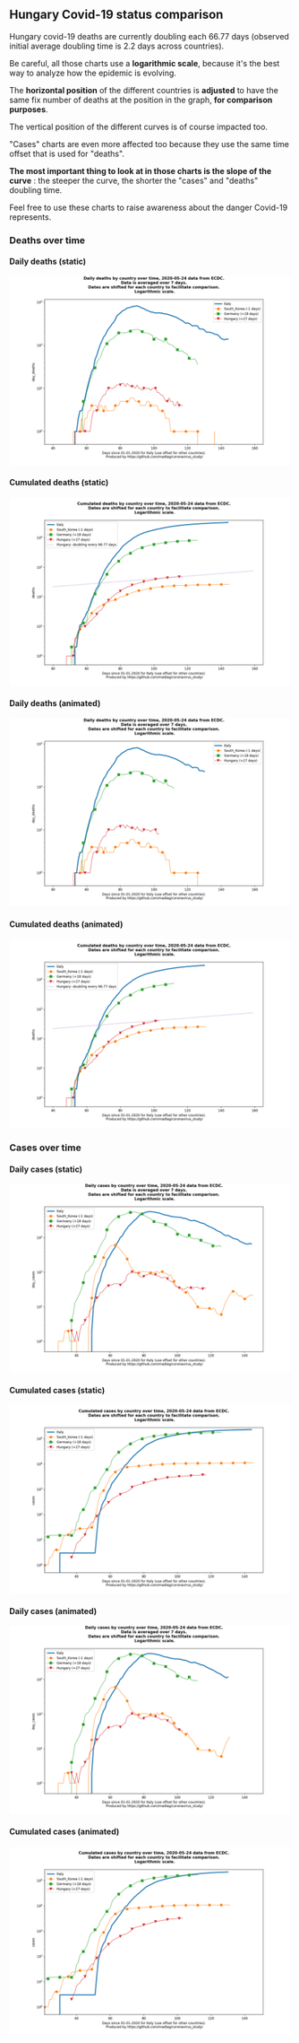 ## Hungary Covid-19 status comparison 

Hungary covid-19 deaths are currently doubling each 66.77 days (observed initial average doubling time is 2.2 days across countries).



Be careful, all those charts use a **logarithmic scale**, because it's the best way to analyze how the epidemic is evolving.
 
The **horizontal position** of the different countries is **adjusted** to have the same fix number of deaths at the position in the graph, **for comparison purposes**.

The vertical position of the different curves is of course impacted too.

"Cases" charts are even more affected too because they use the same time offset that is used for "deaths".

**The most important thing to look at in those charts is the slope of the curve** : the steeper the curve, the shorter the "cases" and "deaths" doubling time.

Feel free to use these charts to raise awareness about the danger Covid-19 represents. 


 
### Deaths over time
 
#### Daily deaths (static)
![Hungary covid-19 daily deaths static chart](https://raw.githubusercontent.com/madlag/coronavirus_study/master/notebooks/graphs/2020-05-24/countries/Hungary/2020-05-24_Hungary_day_deaths.png "Hungary covid-19 day_deaths static chart")   
 
#### Cumulated deaths (static)
![Hungary covid-19 cumulated deaths static chart](https://raw.githubusercontent.com/madlag/coronavirus_study/master/notebooks/graphs/2020-05-24/countries/Hungary/2020-05-24_Hungary_deaths.png "Hungary covid-19 deaths static chart")   
 
#### Daily deaths (animated)
![Hungary covid-19 daily deaths animated chart](https://raw.githubusercontent.com/madlag/coronavirus_study/master/notebooks/graphs/2020-05-24/countries/Hungary/2020-05-24_Hungary_day_deaths.gif "Hungary covid-19 day_deaths animated chart")   
 
#### Cumulated deaths (animated)
![Hungary covid-19 cumulated deaths animated chart](https://raw.githubusercontent.com/madlag/coronavirus_study/master/notebooks/graphs/2020-05-24/countries/Hungary/2020-05-24_Hungary_deaths.gif "Hungary covid-19 deaths animated chart")   

 
### Cases over time
 
#### Daily cases (static)
![Hungary covid-19 daily cases static chart](https://raw.githubusercontent.com/madlag/coronavirus_study/master/notebooks/graphs/2020-05-24/countries/Hungary/2020-05-24_Hungary_day_cases.png "Hungary covid-19 day_cases static chart")   
 
#### Cumulated cases (static)
![Hungary covid-19 cumulated cases static chart](https://raw.githubusercontent.com/madlag/coronavirus_study/master/notebooks/graphs/2020-05-24/countries/Hungary/2020-05-24_Hungary_cases.png "Hungary covid-19 cases static chart")   
 
#### Daily cases (animated)
![Hungary covid-19 daily cases animated chart](https://raw.githubusercontent.com/madlag/coronavirus_study/master/notebooks/graphs/2020-05-24/countries/Hungary/2020-05-24_Hungary_day_cases.gif "Hungary covid-19 day_cases animated chart")   
 
#### Cumulated cases (animated)
![Hungary covid-19 cumulated cases animated chart](https://raw.githubusercontent.com/madlag/coronavirus_study/master/notebooks/graphs/2020-05-24/countries/Hungary/2020-05-24_Hungary_cases.gif "Hungary covid-19 cases animated chart")   

